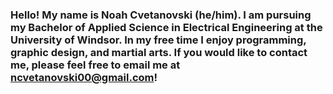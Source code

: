 ### Hello! My name is Noah Cvetanovski (he/him). I am pursuing my Bachelor of Applied Science in Electrical Engineering at the University of Windsor. In my free time I enjoy programming, graphic design, and martial arts. If you would like to contact me, please feel free to email me at ncvetanovski00@gmail.com!

<!--
**ncvetan/ncvetan** is a ✨ _special_ ✨ repository because its `README.md` (this file) appears on your GitHub profile.

Here are some ideas to get you started:

- 🔭 I’m currently working on ...
- 🌱 I’m currently learning ...
- 👯 I’m looking to collaborate on ...
- 🤔 I’m looking for help with ...
- 💬 Ask me about ...
- 📫 How to reach me: ...
- 😄 Pronouns: ...
- ⚡ Fun fact: ...
-->
